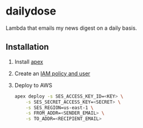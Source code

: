 # dailydose
Lambda that emails my news digest on a daily basis.

## Installation

1. Install [apex](http://apex.run/)
1. Create an [IAM policy and user](https://github.com/apex/apex/blob/master/docs/aws-credentials.md#minimum-iam-policy)
1. Deploy to AWS

    ```bash
    apex deploy -s SES_ACCESS_KEY_ID=<KEY> \
        -s SES_SECRET_ACCESS_KEY=<SECRET> \
        -s SES_REGION=us-east-1 \
        -s FROM_ADDR=<SENDER_EMAIL> \
        -s TO_ADDR=<RECIPIENT_EMAIL>
    ```
